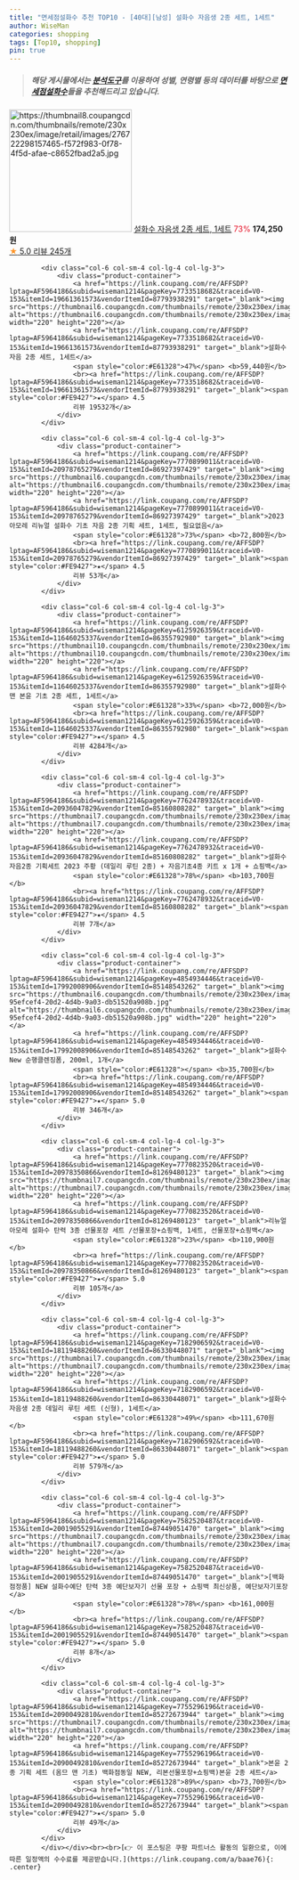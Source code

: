```yaml
---
title: "면세점설화수 추천 TOP10 - [40대][남성] 설화수 자음생 2종 세트, 1세트"
author: WiseMan
categories: shopping
tags: [Top10, shopping]
pin: true
---
```


> ##### 해당 게시물에서는 [**분석도구**](https://itemscout.io/)를 이용하여 **성별**, **연령별** 등의 데이터를 바탕으로 [**면세점설화수**](https://link.coupang.com/a/baae76)들을 추천해드리고 있습니다.
<div class="container"><div class="row">
            <div class="col-6 col-sm-4 col-lg-4 col-lg-3">
                <div class="product-container">
                    <a href="https://link.coupang.com/re/AFFSDP?lptag=AF5964186&subid=wiseman1214&pageKey=7284978887&traceid=V0-153&itemId=18607015653&vendorItemId=86014276095" target="_blank"><img src="https://thumbnail8.coupangcdn.com/thumbnails/remote/230x230ex/image/retail/images/276722298157465-f572f983-0f78-4f5d-afae-c8652fbad2a5.jpg" alt="https://thumbnail8.coupangcdn.com/thumbnails/remote/230x230ex/image/retail/images/276722298157465-f572f983-0f78-4f5d-afae-c8652fbad2a5.jpg" width="220" height="220"></a>
                    <a href="https://link.coupang.com/re/AFFSDP?lptag=AF5964186&subid=wiseman1214&pageKey=7284978887&traceid=V0-153&itemId=18607015653&vendorItemId=86014276095" target="_blank">설화수 자음생 2종 세트, 1세트</a>
                    <span style="color:#E61328">73%</span> <b>174,250원</b>
                    <br><a href="https://link.coupang.com/re/AFFSDP?lptag=AF5964186&subid=wiseman1214&pageKey=7284978887&traceid=V0-153&itemId=18607015653&vendorItemId=86014276095" target="_blank"><span style="color:#FE9427">★</span> 5.0
                    리뷰 245개</a>
                </div>
            </div>
            
            <div class="col-6 col-sm-4 col-lg-4 col-lg-3">
                <div class="product-container">
                    <a href="https://link.coupang.com/re/AFFSDP?lptag=AF5964186&subid=wiseman1214&pageKey=7733518682&traceid=V0-153&itemId=19661361573&vendorItemId=87793938291" target="_blank"><img src="https://thumbnail6.coupangcdn.com/thumbnails/remote/230x230ex/image/vendor_inventory/67bc/4e9cb7b0a57dde81a4bf933d4e6ec7f7ffc19efd2c6de035ec9f3d08b882.jpeg" alt="https://thumbnail6.coupangcdn.com/thumbnails/remote/230x230ex/image/vendor_inventory/67bc/4e9cb7b0a57dde81a4bf933d4e6ec7f7ffc19efd2c6de035ec9f3d08b882.jpeg" width="220" height="220"></a>
                    <a href="https://link.coupang.com/re/AFFSDP?lptag=AF5964186&subid=wiseman1214&pageKey=7733518682&traceid=V0-153&itemId=19661361573&vendorItemId=87793938291" target="_blank">설화수 자음 2종 세트, 1세트</a>
                    <span style="color:#E61328">47%</span> <b>59,440원</b>
                    <br><a href="https://link.coupang.com/re/AFFSDP?lptag=AF5964186&subid=wiseman1214&pageKey=7733518682&traceid=V0-153&itemId=19661361573&vendorItemId=87793938291" target="_blank"><span style="color:#FE9427">★</span> 4.5
                    리뷰 19532개</a>
                </div>
            </div>
            
            <div class="col-6 col-sm-4 col-lg-4 col-lg-3">
                <div class="product-container">
                    <a href="https://link.coupang.com/re/AFFSDP?lptag=AF5964186&subid=wiseman1214&pageKey=7770899011&traceid=V0-153&itemId=20978765279&vendorItemId=86927397429" target="_blank"><img src="https://thumbnail6.coupangcdn.com/thumbnails/remote/230x230ex/image/vendor_inventory/46ae/ec55b6907ebac4979e2cbc873c5f80a81b3fdf40998e6d2deec7b28e28a3.png" alt="https://thumbnail6.coupangcdn.com/thumbnails/remote/230x230ex/image/vendor_inventory/46ae/ec55b6907ebac4979e2cbc873c5f80a81b3fdf40998e6d2deec7b28e28a3.png" width="220" height="220"></a>
                    <a href="https://link.coupang.com/re/AFFSDP?lptag=AF5964186&subid=wiseman1214&pageKey=7770899011&traceid=V0-153&itemId=20978765279&vendorItemId=86927397429" target="_blank">2023 아모레 리뉴얼 설화수 기초 자음 2종 기획 세트, 1세트, 필요없음</a>
                    <span style="color:#E61328">73%</span> <b>72,800원</b>
                    <br><a href="https://link.coupang.com/re/AFFSDP?lptag=AF5964186&subid=wiseman1214&pageKey=7770899011&traceid=V0-153&itemId=20978765279&vendorItemId=86927397429" target="_blank"><span style="color:#FE9427">★</span> 4.5
                    리뷰 53개</a>
                </div>
            </div>
            
            <div class="col-6 col-sm-4 col-lg-4 col-lg-3">
                <div class="product-container">
                    <a href="https://link.coupang.com/re/AFFSDP?lptag=AF5964186&subid=wiseman1214&pageKey=6125926359&traceid=V0-153&itemId=11646025337&vendorItemId=86355792980" target="_blank"><img src="https://thumbnail10.coupangcdn.com/thumbnails/remote/230x230ex/image/vendor_inventory/2042/d2306303fbb160f799abd1a14f11f1de60d61c69195f693140d32b632049.jpeg" alt="https://thumbnail10.coupangcdn.com/thumbnails/remote/230x230ex/image/vendor_inventory/2042/d2306303fbb160f799abd1a14f11f1de60d61c69195f693140d32b632049.jpeg" width="220" height="220"></a>
                    <a href="https://link.coupang.com/re/AFFSDP?lptag=AF5964186&subid=wiseman1214&pageKey=6125926359&traceid=V0-153&itemId=11646025337&vendorItemId=86355792980" target="_blank">설화수 맨 본윤 기초 2종 세트, 1세트</a>
                    <span style="color:#E61328">33%</span> <b>72,000원</b>
                    <br><a href="https://link.coupang.com/re/AFFSDP?lptag=AF5964186&subid=wiseman1214&pageKey=6125926359&traceid=V0-153&itemId=11646025337&vendorItemId=86355792980" target="_blank"><span style="color:#FE9427">★</span> 4.5
                    리뷰 4284개</a>
                </div>
            </div>
            
            <div class="col-6 col-sm-4 col-lg-4 col-lg-3">
                <div class="product-container">
                    <a href="https://link.coupang.com/re/AFFSDP?lptag=AF5964186&subid=wiseman1214&pageKey=7762478932&traceid=V0-153&itemId=20936047829&vendorItemId=85160808282" target="_blank"><img src="https://thumbnail7.coupangcdn.com/thumbnails/remote/230x230ex/image/vendor_inventory/eb52/e1ef6c6ccde83c926961d635c39110951c725f3603ec532f74e91a8180c6.jpg" alt="https://thumbnail7.coupangcdn.com/thumbnails/remote/230x230ex/image/vendor_inventory/eb52/e1ef6c6ccde83c926961d635c39110951c725f3603ec532f74e91a8180c6.jpg" width="220" height="220"></a>
                    <a href="https://link.coupang.com/re/AFFSDP?lptag=AF5964186&subid=wiseman1214&pageKey=7762478932&traceid=V0-153&itemId=20936047829&vendorItemId=85160808282" target="_blank">설화수 자음2종 기획세트 2023 주황 (데일리 루틴 2종) + 자음기초4종 키트 x 1개 + 쇼핑백</a>
                    <span style="color:#E61328">78%</span> <b>103,700원</b>
                    <br><a href="https://link.coupang.com/re/AFFSDP?lptag=AF5964186&subid=wiseman1214&pageKey=7762478932&traceid=V0-153&itemId=20936047829&vendorItemId=85160808282" target="_blank"><span style="color:#FE9427">★</span> 4.5
                    리뷰 7개</a>
                </div>
            </div>
            
            <div class="col-6 col-sm-4 col-lg-4 col-lg-3">
                <div class="product-container">
                    <a href="https://link.coupang.com/re/AFFSDP?lptag=AF5964186&subid=wiseman1214&pageKey=4854934446&traceid=V0-153&itemId=17992008906&vendorItemId=85148543262" target="_blank"><img src="https://thumbnail6.coupangcdn.com/thumbnails/remote/230x230ex/image/retail/images/712072431856003-95efcef4-20d2-4d4b-9a03-db51520a908b.jpg" alt="https://thumbnail6.coupangcdn.com/thumbnails/remote/230x230ex/image/retail/images/712072431856003-95efcef4-20d2-4d4b-9a03-db51520a908b.jpg" width="220" height="220"></a>
                    <a href="https://link.coupang.com/re/AFFSDP?lptag=AF5964186&subid=wiseman1214&pageKey=4854934446&traceid=V0-153&itemId=17992008906&vendorItemId=85148543262" target="_blank">설화수 New 순행클렌징폼, 200ml, 1개</a>
                    <span style="color:#E61328"></span> <b>35,700원</b>
                    <br><a href="https://link.coupang.com/re/AFFSDP?lptag=AF5964186&subid=wiseman1214&pageKey=4854934446&traceid=V0-153&itemId=17992008906&vendorItemId=85148543262" target="_blank"><span style="color:#FE9427">★</span> 5.0
                    리뷰 346개</a>
                </div>
            </div>
            
            <div class="col-6 col-sm-4 col-lg-4 col-lg-3">
                <div class="product-container">
                    <a href="https://link.coupang.com/re/AFFSDP?lptag=AF5964186&subid=wiseman1214&pageKey=7770823520&traceid=V0-153&itemId=20978350866&vendorItemId=81269480123" target="_blank"><img src="https://thumbnail7.coupangcdn.com/thumbnails/remote/230x230ex/image/vendor_inventory/ef1b/981c713f30742b45effeef32edf911a845cd22baafab6d37db26c4d8e7ea.jpg" alt="https://thumbnail7.coupangcdn.com/thumbnails/remote/230x230ex/image/vendor_inventory/ef1b/981c713f30742b45effeef32edf911a845cd22baafab6d37db26c4d8e7ea.jpg" width="220" height="220"></a>
                    <a href="https://link.coupang.com/re/AFFSDP?lptag=AF5964186&subid=wiseman1214&pageKey=7770823520&traceid=V0-153&itemId=20978350866&vendorItemId=81269480123" target="_blank">리뉴얼 아모레 설화수 탄력 3종 선물포장 세트 /선물포장+쇼핑백, 1세트, 선물포장+쇼핑백</a>
                    <span style="color:#E61328">23%</span> <b>110,900원</b>
                    <br><a href="https://link.coupang.com/re/AFFSDP?lptag=AF5964186&subid=wiseman1214&pageKey=7770823520&traceid=V0-153&itemId=20978350866&vendorItemId=81269480123" target="_blank"><span style="color:#FE9427">★</span> 5.0
                    리뷰 105개</a>
                </div>
            </div>
            
            <div class="col-6 col-sm-4 col-lg-4 col-lg-3">
                <div class="product-container">
                    <a href="https://link.coupang.com/re/AFFSDP?lptag=AF5964186&subid=wiseman1214&pageKey=7182906592&traceid=V0-153&itemId=18119488260&vendorItemId=86330448071" target="_blank"><img src="https://thumbnail7.coupangcdn.com/thumbnails/remote/230x230ex/image/vendor_inventory/38f7/740244bab6709563464993a12f2f79b3b582de07c5c44ab6289e6156f582.jpg" alt="https://thumbnail7.coupangcdn.com/thumbnails/remote/230x230ex/image/vendor_inventory/38f7/740244bab6709563464993a12f2f79b3b582de07c5c44ab6289e6156f582.jpg" width="220" height="220"></a>
                    <a href="https://link.coupang.com/re/AFFSDP?lptag=AF5964186&subid=wiseman1214&pageKey=7182906592&traceid=V0-153&itemId=18119488260&vendorItemId=86330448071" target="_blank">설화수 자음생 2종 데일리 루틴 세트 (신형), 1세트</a>
                    <span style="color:#E61328">49%</span> <b>111,670원</b>
                    <br><a href="https://link.coupang.com/re/AFFSDP?lptag=AF5964186&subid=wiseman1214&pageKey=7182906592&traceid=V0-153&itemId=18119488260&vendorItemId=86330448071" target="_blank"><span style="color:#FE9427">★</span> 5.0
                    리뷰 579개</a>
                </div>
            </div>
            
            <div class="col-6 col-sm-4 col-lg-4 col-lg-3">
                <div class="product-container">
                    <a href="https://link.coupang.com/re/AFFSDP?lptag=AF5964186&subid=wiseman1214&pageKey=7582520487&traceid=V0-153&itemId=20019055291&vendorItemId=87449051470" target="_blank"><img src="https://thumbnail7.coupangcdn.com/thumbnails/remote/230x230ex/image/vendor_inventory/18b3/cb201149e30cd2ab4f99804713e4e22c2f9d742bcee810b760d87dec2a14.jpg" alt="https://thumbnail7.coupangcdn.com/thumbnails/remote/230x230ex/image/vendor_inventory/18b3/cb201149e30cd2ab4f99804713e4e22c2f9d742bcee810b760d87dec2a14.jpg" width="220" height="220"></a>
                    <a href="https://link.coupang.com/re/AFFSDP?lptag=AF5964186&subid=wiseman1214&pageKey=7582520487&traceid=V0-153&itemId=20019055291&vendorItemId=87449051470" target="_blank">[백화점정품] NEW 설화수예단 탄력 3종 예단보자기 선물 포장 + 쇼핑백 최신상품, 예단보자기포장</a>
                    <span style="color:#E61328">78%</span> <b>161,000원</b>
                    <br><a href="https://link.coupang.com/re/AFFSDP?lptag=AF5964186&subid=wiseman1214&pageKey=7582520487&traceid=V0-153&itemId=20019055291&vendorItemId=87449051470" target="_blank"><span style="color:#FE9427">★</span> 5.0
                    리뷰 8개</a>
                </div>
            </div>
            
            <div class="col-6 col-sm-4 col-lg-4 col-lg-3">
                <div class="product-container">
                    <a href="https://link.coupang.com/re/AFFSDP?lptag=AF5964186&subid=wiseman1214&pageKey=7755296196&traceid=V0-153&itemId=20900492810&vendorItemId=85272673944" target="_blank"><img src="https://thumbnail7.coupangcdn.com/thumbnails/remote/230x230ex/image/vendor_inventory/57cd/483f5443332797844f51bc9d6e7c2db701af7fa1cd542dcbedac86f4b9ac.png" alt="https://thumbnail7.coupangcdn.com/thumbnails/remote/230x230ex/image/vendor_inventory/57cd/483f5443332797844f51bc9d6e7c2db701af7fa1cd542dcbedac86f4b9ac.png" width="220" height="220"></a>
                    <a href="https://link.coupang.com/re/AFFSDP?lptag=AF5964186&subid=wiseman1214&pageKey=7755296196&traceid=V0-153&itemId=20900492810&vendorItemId=85272673944" target="_blank">본윤 2종 기획 세트 (옴므 맨 기초) 백화점동일 NEW, 리본선물포장+쇼핑백)본윤 2종 세트</a>
                    <span style="color:#E61328">89%</span> <b>73,700원</b>
                    <br><a href="https://link.coupang.com/re/AFFSDP?lptag=AF5964186&subid=wiseman1214&pageKey=7755296196&traceid=V0-153&itemId=20900492810&vendorItemId=85272673944" target="_blank"><span style="color:#FE9427">★</span> 5.0
                    리뷰 49개</a>
                </div>
            </div>
            </div></div><br><br>[👉 이 포스팅은 쿠팡 파트너스 활동의 일환으로, 이에 따른 일정액의 수수료를 제공받습니다.](https://link.coupang.com/a/baae76){: .center}